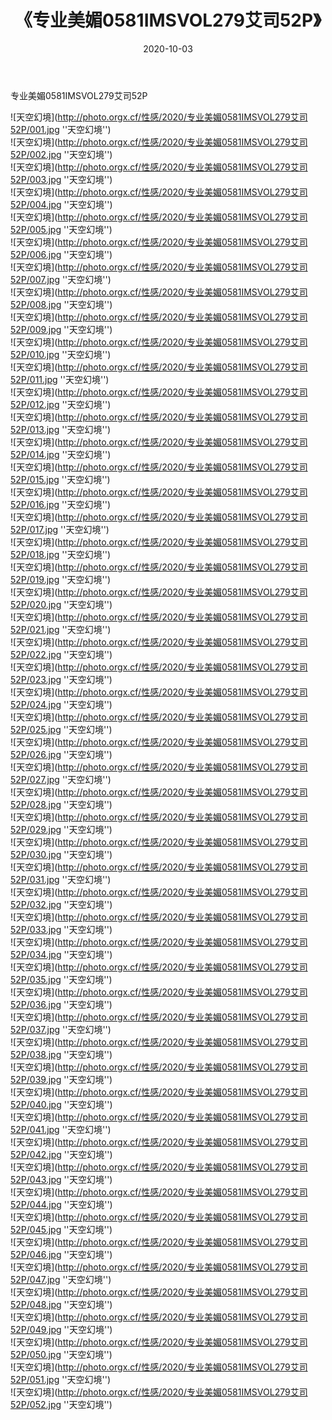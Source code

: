 ﻿---
layout: post
title: 《专业美媚0581IMSVOL279艾司52P》
date: 2020-10-03
img: http://photo.orgx.cf/性感/2020/专业美媚0581IMSVOL279艾司52P/000.jpg
tags: [美女,性感,泳衣]
---

专业美媚0581IMSVOL279艾司52P



![天空幻境](http://photo.orgx.cf/性感/2020/专业美媚0581IMSVOL279艾司52P/001.jpg ''天空幻境'')<br>
![天空幻境](http://photo.orgx.cf/性感/2020/专业美媚0581IMSVOL279艾司52P/002.jpg ''天空幻境'')<br>
![天空幻境](http://photo.orgx.cf/性感/2020/专业美媚0581IMSVOL279艾司52P/003.jpg ''天空幻境'')<br>
![天空幻境](http://photo.orgx.cf/性感/2020/专业美媚0581IMSVOL279艾司52P/004.jpg ''天空幻境'')<br>
![天空幻境](http://photo.orgx.cf/性感/2020/专业美媚0581IMSVOL279艾司52P/005.jpg ''天空幻境'')<br>
![天空幻境](http://photo.orgx.cf/性感/2020/专业美媚0581IMSVOL279艾司52P/006.jpg ''天空幻境'')<br>
![天空幻境](http://photo.orgx.cf/性感/2020/专业美媚0581IMSVOL279艾司52P/007.jpg ''天空幻境'')<br>
![天空幻境](http://photo.orgx.cf/性感/2020/专业美媚0581IMSVOL279艾司52P/008.jpg ''天空幻境'')<br>
![天空幻境](http://photo.orgx.cf/性感/2020/专业美媚0581IMSVOL279艾司52P/009.jpg ''天空幻境'')<br>
![天空幻境](http://photo.orgx.cf/性感/2020/专业美媚0581IMSVOL279艾司52P/010.jpg ''天空幻境'')<br>
![天空幻境](http://photo.orgx.cf/性感/2020/专业美媚0581IMSVOL279艾司52P/011.jpg ''天空幻境'')<br>
![天空幻境](http://photo.orgx.cf/性感/2020/专业美媚0581IMSVOL279艾司52P/012.jpg ''天空幻境'')<br>
![天空幻境](http://photo.orgx.cf/性感/2020/专业美媚0581IMSVOL279艾司52P/013.jpg ''天空幻境'')<br>
![天空幻境](http://photo.orgx.cf/性感/2020/专业美媚0581IMSVOL279艾司52P/014.jpg ''天空幻境'')<br>
![天空幻境](http://photo.orgx.cf/性感/2020/专业美媚0581IMSVOL279艾司52P/015.jpg ''天空幻境'')<br>
![天空幻境](http://photo.orgx.cf/性感/2020/专业美媚0581IMSVOL279艾司52P/016.jpg ''天空幻境'')<br>
![天空幻境](http://photo.orgx.cf/性感/2020/专业美媚0581IMSVOL279艾司52P/017.jpg ''天空幻境'')<br>
![天空幻境](http://photo.orgx.cf/性感/2020/专业美媚0581IMSVOL279艾司52P/018.jpg ''天空幻境'')<br>
![天空幻境](http://photo.orgx.cf/性感/2020/专业美媚0581IMSVOL279艾司52P/019.jpg ''天空幻境'')<br>
![天空幻境](http://photo.orgx.cf/性感/2020/专业美媚0581IMSVOL279艾司52P/020.jpg ''天空幻境'')<br>
![天空幻境](http://photo.orgx.cf/性感/2020/专业美媚0581IMSVOL279艾司52P/021.jpg ''天空幻境'')<br>
![天空幻境](http://photo.orgx.cf/性感/2020/专业美媚0581IMSVOL279艾司52P/022.jpg ''天空幻境'')<br>
![天空幻境](http://photo.orgx.cf/性感/2020/专业美媚0581IMSVOL279艾司52P/023.jpg ''天空幻境'')<br>
![天空幻境](http://photo.orgx.cf/性感/2020/专业美媚0581IMSVOL279艾司52P/024.jpg ''天空幻境'')<br>
![天空幻境](http://photo.orgx.cf/性感/2020/专业美媚0581IMSVOL279艾司52P/025.jpg ''天空幻境'')<br>
![天空幻境](http://photo.orgx.cf/性感/2020/专业美媚0581IMSVOL279艾司52P/026.jpg ''天空幻境'')<br>
![天空幻境](http://photo.orgx.cf/性感/2020/专业美媚0581IMSVOL279艾司52P/027.jpg ''天空幻境'')<br>
![天空幻境](http://photo.orgx.cf/性感/2020/专业美媚0581IMSVOL279艾司52P/028.jpg ''天空幻境'')<br>
![天空幻境](http://photo.orgx.cf/性感/2020/专业美媚0581IMSVOL279艾司52P/029.jpg ''天空幻境'')<br>
![天空幻境](http://photo.orgx.cf/性感/2020/专业美媚0581IMSVOL279艾司52P/030.jpg ''天空幻境'')<br>
![天空幻境](http://photo.orgx.cf/性感/2020/专业美媚0581IMSVOL279艾司52P/031.jpg ''天空幻境'')<br>
![天空幻境](http://photo.orgx.cf/性感/2020/专业美媚0581IMSVOL279艾司52P/032.jpg ''天空幻境'')<br>
![天空幻境](http://photo.orgx.cf/性感/2020/专业美媚0581IMSVOL279艾司52P/033.jpg ''天空幻境'')<br>
![天空幻境](http://photo.orgx.cf/性感/2020/专业美媚0581IMSVOL279艾司52P/034.jpg ''天空幻境'')<br>
![天空幻境](http://photo.orgx.cf/性感/2020/专业美媚0581IMSVOL279艾司52P/035.jpg ''天空幻境'')<br>
![天空幻境](http://photo.orgx.cf/性感/2020/专业美媚0581IMSVOL279艾司52P/036.jpg ''天空幻境'')<br>
![天空幻境](http://photo.orgx.cf/性感/2020/专业美媚0581IMSVOL279艾司52P/037.jpg ''天空幻境'')<br>
![天空幻境](http://photo.orgx.cf/性感/2020/专业美媚0581IMSVOL279艾司52P/038.jpg ''天空幻境'')<br>
![天空幻境](http://photo.orgx.cf/性感/2020/专业美媚0581IMSVOL279艾司52P/039.jpg ''天空幻境'')<br>
![天空幻境](http://photo.orgx.cf/性感/2020/专业美媚0581IMSVOL279艾司52P/040.jpg ''天空幻境'')<br>
![天空幻境](http://photo.orgx.cf/性感/2020/专业美媚0581IMSVOL279艾司52P/041.jpg ''天空幻境'')<br>
![天空幻境](http://photo.orgx.cf/性感/2020/专业美媚0581IMSVOL279艾司52P/042.jpg ''天空幻境'')<br>
![天空幻境](http://photo.orgx.cf/性感/2020/专业美媚0581IMSVOL279艾司52P/043.jpg ''天空幻境'')<br>
![天空幻境](http://photo.orgx.cf/性感/2020/专业美媚0581IMSVOL279艾司52P/044.jpg ''天空幻境'')<br>
![天空幻境](http://photo.orgx.cf/性感/2020/专业美媚0581IMSVOL279艾司52P/045.jpg ''天空幻境'')<br>
![天空幻境](http://photo.orgx.cf/性感/2020/专业美媚0581IMSVOL279艾司52P/046.jpg ''天空幻境'')<br>
![天空幻境](http://photo.orgx.cf/性感/2020/专业美媚0581IMSVOL279艾司52P/047.jpg ''天空幻境'')<br>
![天空幻境](http://photo.orgx.cf/性感/2020/专业美媚0581IMSVOL279艾司52P/048.jpg ''天空幻境'')<br>
![天空幻境](http://photo.orgx.cf/性感/2020/专业美媚0581IMSVOL279艾司52P/049.jpg ''天空幻境'')<br>
![天空幻境](http://photo.orgx.cf/性感/2020/专业美媚0581IMSVOL279艾司52P/050.jpg ''天空幻境'')<br>
![天空幻境](http://photo.orgx.cf/性感/2020/专业美媚0581IMSVOL279艾司52P/051.jpg ''天空幻境'')<br>
![天空幻境](http://photo.orgx.cf/性感/2020/专业美媚0581IMSVOL279艾司52P/052.jpg ''天空幻境'')<br>